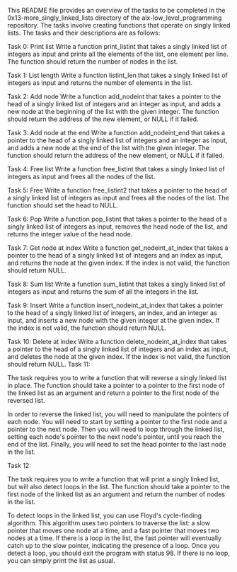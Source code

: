 This README file provides an overview of the tasks to be completed in the 0x13-more_singly_linked_lists directory of the alx-low_level_programming repository. The tasks involve creating functions that operate on singly linked lists. The tasks and their descriptions are as follows:

Task 0: Print list
Write a function print_listint that takes a singly linked list of integers as input and prints all the elements of the list, one element per line. The function should return the number of nodes in the list.

Task 1: List length
Write a function listint_len that takes a singly linked list of integers as input and returns the number of elements in the list.

Task 2: Add node
Write a function add_nodeint that takes a pointer to the head of a singly linked list of integers and an integer as input, and adds a new node at the beginning of the list with the given integer. The function should return the address of the new element, or NULL if it failed.

Task 3: Add node at the end
Write a function add_nodeint_end that takes a pointer to the head of a singly linked list of integers and an integer as input, and adds a new node at the end of the list with the given integer. The function should return the address of the new element, or NULL if it failed.

Task 4: Free list
Write a function free_listint that takes a singly linked list of integers as input and frees all the nodes of the list.

Task 5: Free
Write a function free_listint2 that takes a pointer to the head of a singly linked list of integers as input and frees all the nodes of the list. The function should set the head to NULL.

Task 6: Pop
Write a function pop_listint that takes a pointer to the head of a singly linked list of integers as input, removes the head node of the list, and returns the integer value of the head node.

Task 7: Get node at index
Write a function get_nodeint_at_index that takes a pointer to the head of a singly linked list of integers and an index as input, and returns the node at the given index. If the index is not valid, the function should return NULL.

Task 8: Sum list
Write a function sum_listint that takes a singly linked list of integers as input and returns the sum of all the integers in the list.

Task 9: Insert
Write a function insert_nodeint_at_index that takes a pointer to the head of a singly linked list of integers, an index, and an integer as input, and inserts a new node with the given integer at the given index. If the index is not valid, the function should return NULL.

Task 10: Delete at index
Write a function delete_nodeint_at_index that takes a pointer to the head of a singly linked list of integers and an index as input, and deletes the node at the given index. If the index is not valid, the function should return NULL.
Task 11:

The task requires you to write a function that will reverse a singly linked list in place. The function should take a pointer to a pointer to the first node of the linked list as an argument and return a pointer to the first node of the reversed list.

In order to reverse the linked list, you will need to manipulate the pointers of each node. You will need to start by setting a pointer to the first node and a pointer to the next node. Then you will need to loop through the linked list, setting each node's pointer to the next node's pointer, until you reach the end of the list. Finally, you will need to set the head pointer to the last node in the list.

Task 12:

The task requires you to write a function that will print a singly linked list, but will also detect loops in the list. The function should take a pointer to the first node of the linked list as an argument and return the number of nodes in the list.

To detect loops in the linked list, you can use Floyd's cycle-finding algorithm. This algorithm uses two pointers to traverse the list: a slow pointer that moves one node at a time, and a fast pointer that moves two nodes at a time. If there is a loop in the list, the fast pointer will eventually catch up to the slow pointer, indicating the presence of a loop. Once you detect a loop, you should exit the program with status 98. If there is no loop, you can simply print the list as usual.





